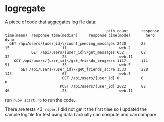 # logregate

A piece of code that aggregates log file data:

```
                                              path count      response time(mean)  response time(median)     response time(mode)       hero dyno
  GET /api/users/{user_id}\/count_pending_messages 2430       25                   15                        11                        web.2
            GET /api/users/{user_id}\/get_messages 652        62                   32                        23                        web.11
    GET /api/users/{user_id}\/get_friends_progress 1117       111                  51                        35                        web.5
       GET /api/users/{user_id}\/get_friends_score 1533       228                  143                       67                        web.7
                          GET /api/users/{user_id} 0          0                    0                                                   
                         POST /api/users/{user_id} 2022       82                   46                        23                        web.11
```

run `ruby start.rb` to run the code.

There are tests <3: `rspec`. I did not get it the first time so I updated the sample log file for test using data I actually can compute and can compare.
